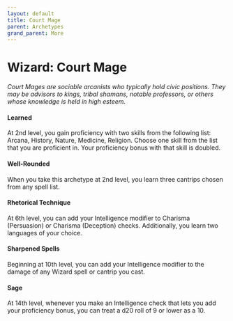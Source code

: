 ```yaml
---
layout: default
title: Court Mage
parent: Archetypes
grand_parent: More
---
```


# Wizard: Court Mage

_Court Mages are sociable arcanists who typically hold civic positions. They may be advisors to kings, tribal shamans, notable professors, or others whose knowledge is held in high esteem._


#### Learned

At 2nd level, you gain proficiency with two skills from the following list: Arcana, History, Nature, Medicine, Religion. Choose one skill from the list that you are proficient in. Your proficiency bonus with that skill is doubled.


#### Well-Rounded

When you take this archetype at 2nd level, you learn three cantrips chosen from any spell list.


#### Rhetorical Technique

At 6th level, you can add your Intelligence modifier to Charisma (Persuasion) or Charisma (Deception) checks. Additionally, you learn two languages of your choice.


#### Sharpened Spells

Beginning at 10th level, you can add your Intelligence modifier to the damage of any Wizard spell or cantrip you cast.


#### Sage

At 14th level, whenever you make an Intelligence check that lets you add your proficiency bonus, you can treat a d20 roll of 9 or lower as a 10.
